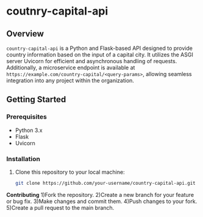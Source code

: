 # coutnry-capital-api

## Overview
`country-capital-api` is a Python and Flask-based API designed to provide country information based on the input of a capital city. It utilizes the ASGI server Uvicorn for efficient and asynchronous handling of requests. Additionally, a microservice endpoint is available at `https://example.com/country-capital/<query-params>`, allowing seamless integration into any project within the organization.

## Getting Started

### Prerequisites
- Python 3.x
- Flask
- Uvicorn

### Installation
1. Clone this repository to your local machine:
   ```bash
   git clone https://github.com/your-username/country-capital-api.git
**Contributing**
1)Fork the repository.
2)Create a new branch for your feature or bug fix.
3)Make changes and commit them.
4)Push changes to your fork.
5)Create a pull request to the main branch.
